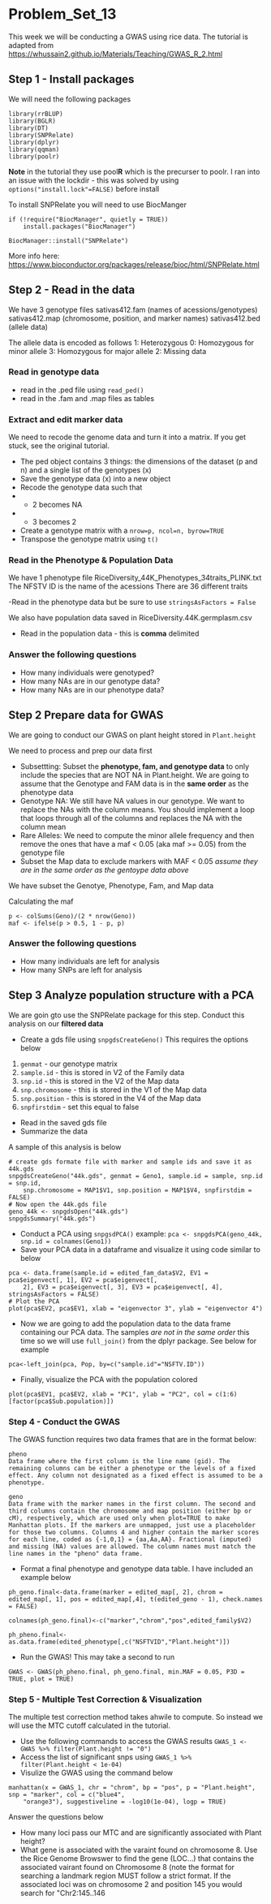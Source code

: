 # Problem_Set_13

This week we will be conducting a GWAS using rice data. The tutorial is adapted from https://whussain2.github.io/Materials/Teaching/GWAS_R_2.html

## Step 1 - Install packages

We will need the following packages 
```
library(rrBLUP)
library(BGLR)
library(DT)
library(SNPRelate)
library(dplyr)
library(qqman)
library(poolr)
```

**Note** in the tutorial they use pool**R** which is the precurser to poolr. I ran into an issue with the lockdir - this was solved by using ```options("install.lock"=FALSE)``` before install

To install SNPRelate you will need to use BiocManger

```
if (!require("BiocManager", quietly = TRUE))
    install.packages("BiocManager")

BiocManager::install("SNPRelate")
```

More info here: https://www.bioconductor.org/packages/release/bioc/html/SNPRelate.html 

## Step 2 - Read in the data

We have 3 genotype files 
sativas412.fam (names of acessions/genotypes)
sativas412.map (chromosome, position, and marker names)
sativas412.bed (allele data)

The allele data is encoded as follows
1: Heterozygous
0: Homozygous for minor allele
3: Homozygous for major allele
2: Missing data 

### Read in genotype data 

- read in the .ped file using ```read_ped()```
- read in the .fam and .map files as tables

### Extract and edit marker data

We need to recode the genome data and turn it into a matrix. If you get stuck, see the original tutorial. 

- The ped object contains 3 things: the dimensions of the dataset (p and n) and a single list of the genotypes (x)
- Save the genotype data (x) into a new object
- Recode the genotype data such that
- - 2 becomes NA
- - 3 becomes 2
- Create a genotype matrix with a ```nrow=p, ncol=n, byrow=TRUE```
- Transpose the genotype matrix using ```t()```

### Read in the Phenotype & Population Data

We have 1 phenotype file RiceDiversity_44K_Phenotypes_34traits_PLINK.txt
The NFSTV ID is the name of the acessions
There are 36 different traits

-Read in the phenotype data but be sure to use ```stringsAsFactors = False```

We also have population data saved in RiceDiversity.44K.germplasm.csv

- Read in the population data - this is **comma** delimited

### Answer the following questions 

- How many individuals were genotyped?
- How many NAs are in our genotype data?
- How many NAs are in our phenotype data?



## Step 2 Prepare data for GWAS 

We are going to conduct our GWAS on plant height stored in ```Plant.height```

We need to process and prep our data first

- Subsettting: Subset the **phenotype, fam, and genotype data** to only include the species that are NOT NA in Plant.height. We are going to assume that the Genotype and FAM data is in the **same order** as the phenotype data
- Genotype NA: We still have NA values in our genotype. We want to replace the NAs with the column means. You should implement a loop that loops through all of the columns and replaces the NA with the column mean 
- Rare Alleles: We need to compute the minor allele frequency and then remove the ones that have a maf < 0.05 (aka maf >= 0.05) from the genotype file 
- Subset the Map data to exclude markers with MAF < 0.05 *assume they are in the same order as the gentoype data above*

We have subset the Genotye, Phenotype, Fam, and Map data

Calculating the maf
```
p <- colSums(Geno)/(2 * nrow(Geno))
maf <- ifelse(p > 0.5, 1 - p, p)
```

### Answer the following questions
- How many individuals are left for analysis
- How many SNPs are left for analysis 


## Step 3 Analyze population structure with a PCA

We are goin gto use the SNPRelate package for this step. Conduct this analysis on our **filtered data**

- Create a gds file using ```snpgdsCreateGeno()``` This requires the options below

1. ```genmat``` - our genotype matrix
2. ```sample.id``` - this is stored in V2 of the Family data
3. ```snp.id``` - this is stored in the V2 of the Map data
4. ```snp.chromosome``` - this is stored in the V1 of the Map data
5. ```snp.position``` - this is stored in the V4 of the Map data
6. ```snpfirstdim``` - set this equal to false 

- Read in the saved gds file
- Summarize the data

A sample of this analysis is below

```
# create gds formate file with marker and sample ids and save it as 44k.gds
snpgdsCreateGeno("44k.gds", genmat = Geno1, sample.id = sample, snp.id = snp.id, 
    snp.chromosome = MAP1$V1, snp.position = MAP1$V4, snpfirstdim = FALSE)
# Now open the 44k.gds file
geno_44k <- snpgdsOpen("44k.gds")
snpgdsSummary("44k.gds")
```
- Conduct a PCA using ```snpgsdPCA()``` example: ```pca <- snpgdsPCA(geno_44k, snp.id = colnames(Geno1))```
- Save your PCA data in a dataframe and visualize it using code similar to below

```
pca <- data.frame(sample.id = edited_fam_data$V2, EV1 = pca$eigenvect[, 1], EV2 = pca$eigenvect[, 
    2], EV3 = pca$eigenvect[, 3], EV3 = pca$eigenvect[, 4], stringsAsFactors = FALSE)
# Plot the PCA
plot(pca$EV2, pca$EV1, xlab = "eigenvector 3", ylab = "eigenvector 4")
```

- Now we are going to add the population data to the data frame containing our PCA data. The samples *are not in the same order* this time so we will use ```full_join()``` from the dplyr package. See below for example

```pca<-left_join(pca, Pop, by=c("sample.id"="NSFTV.ID"))```

- Finally, visualize the PCA with the population colored

```
plot(pca$EV1, pca$EV2, xlab = "PC1", ylab = "PC2", col = c(1:6)[factor(pca$Sub.population)])
```


### Step 4 - Conduct the GWAS

The GWAS function requires two data frames that are in the format below:

```
pheno	
Data frame where the first column is the line name (gid). The remaining columns can be either a phenotype or the levels of a fixed effect. Any column not designated as a fixed effect is assumed to be a phenotype.

geno	
Data frame with the marker names in the first column. The second and third columns contain the chromosome and map position (either bp or cM), respectively, which are used only when plot=TRUE to make Manhattan plots. If the markers are unmapped, just use a placeholder for those two columns. Columns 4 and higher contain the marker scores for each line, coded as {-1,0,1} = {aa,Aa,AA}. Fractional (imputed) and missing (NA) values are allowed. The column names must match the line names in the "pheno" data frame.
```

- Format a final phenotype and genotype data table. I have included an example below 


```
ph_geno.final<-data.frame(marker = edited_map[, 2], chrom = edited_map[, 1], pos = edited_map[,4], t(edited_geno - 1), check.names = FALSE) 

colnames(ph_geno.final)<-c("marker","chrom","pos",edited_family$V2)

ph_pheno.final<-as.data.frame(edited_phenotype[,c("NSFTVID","Plant.height")])

```

- Run the GWAS! This may take a second to run

```GWAS <- GWAS(ph_pheno.final, ph_geno.final, min.MAF = 0.05, P3D = TRUE, plot = TRUE)```


### Step 5 - Multiple Test Correction & Visualization 

The multiple test correction method takes ahwile to compute. So instead we will use the MTC cutoff calculated in the tutorial. 

- Use the following commands to access the GWAS results ```GWAS_1 <- GWAS %>% filter(Plant.height != "0")```
- Access the list of significant snps using ```GWAS_1 %>% filter(Plant.height < 1e-04)```
- Visulize the GWAS using the command below

```
manhattan(x = GWAS_1, chr = "chrom", bp = "pos", p = "Plant.height", snp = "marker", col = c("blue4", 
    "orange3"), suggestiveline = -log10(1e-04), logp = TRUE)
```
    
Answer the questions below

- How many loci pass our MTC and are significantly associated with Plant height?
- What gene is associated with the varaint found on chromosome 8. Use the Rice Genome Browswer to find the gene (LOC...) that contains the associated vairant found on Chromosome 8 (note the format for searching a landmark region MUST follow a strict format. If the associated loci was on chromosome 2 and position 145 you would search for "Chr2:145..146



